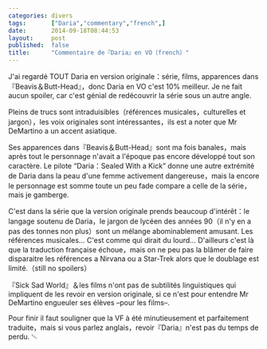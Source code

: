 ```yaml
---
categories: divers
tags:       ["Daria","commentary","french",]
date:       2014-09-18T08:44:53
layout:     post
published:  false
title:      "Commentaire de『Daria』en VO〔french〕"
---
```


J'ai regardé TOUT Daria en version originale：série, films, apparences dans 『Beavis＆Butt-Head』，donc Daria en VO c'est 10% meilleur. Je ne fait aucun spoiler, car c'est génial de redécouvrir la série sous un autre angle.

Pleins de trucs sont intraduisibles（références musicales，culturelles et jargon），les voix originales sont intéressantes，ils est a noter que Mr DeMartino a un accent asiatique.

Ses apparences dans『Beavis＆Butt-Head』sont ma fois banales，mais après tout le personnage n'avait a l'époque pas encore développé tout son caractère. Le pilote “Daria：Sealed With a Kick” donne une autre extrémité de Daria dans la peau d'une femme activement dangereuse，mais la encore le personnage est somme toute un peu fade compare a celle de la série，mais je gamberge.

C'est dans la série que la version originale prends beaucoup d'intérêt：le langage soutenu de Daria，le jargon de lycéen des années 90（il n'y en a pas des tonnes non plus）sont un mélange abominablement amusant.
Les références musicales… C'est comme qui dirait du lourd… D'ailleurs c'est là que la traduction française échoue，mais on ne peu pas la blâmer de faire disparaitre les références a Nirvana ou a Star-Trek alors que le doublage est limité.（still no spoilers）

『Sick Sad World』＆les films n'ont pas de subtilités linguistiques qui impliquent de les revoir en version originale, si ce n'est pour entendre Mr DeMartino engueuler ses élèves –pour les films–.

Pour finir il faut souligner que la VF à été minutieusement et parfaitement traduite，mais si vous parlez anglais，revoir『Daria』n'est pas du temps de perdu.
␄
